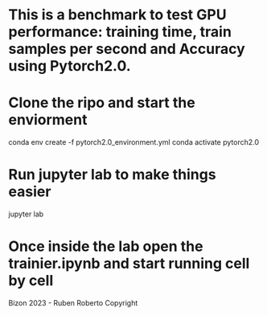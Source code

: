 # This is a benchmark to test GPU performance: training time, train samples per second and Accuracy using Pytorch2.0.

# Clone the ripo and start the enviorment
conda env create -f pytorch2.0_environment.yml
conda activate pytorch2.0

# Run jupyter lab to make things easier 
jupyter lab 

# Once inside the lab open the trainier.ipynb and start running cell by cell


Bizon 2023 - Ruben Roberto Copyright


